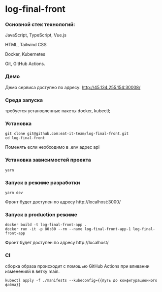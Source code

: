 # log-final-front

### Основной стек технологий:
JavaScript, TypeScript, Vue.js 

HTML, Tailwind CSS

Docker, Kubernetes

Git, GitHub Actions.

### Демо
Демо сервиса доступно по адресу: http://45.134.255.154:30008/

### Среда запуска
требуется установленные пакеты docker, kubectl;

### Установка
```shell
git clone git@github.com:eat-it-team/log-final-front.git
cd log-final-front
```
Поменять если необходимо в .env адрес api

### Установка зависимостей проекта
```shell
yarn
```

### Запуск в режиме разработки
```shell
yarn dev
```
Фронт будет доступен по адресу http://localhost:3000/

### Запуск в production режиме
```shell
docker build -t log-final-front-app .
docker run -it -p 80:80 --rm --name log-final-front-app-1 log-final-front-app
```
Фронт будет доступен по адресу http://localhost/

### CI
сборка образа происходит с помошью GitHub Actions при вливании измененияй в ветку main.
```shell
kubectl apply -f ./manifests --kubeconfig={{путь до конфигурационного файла}}
```
